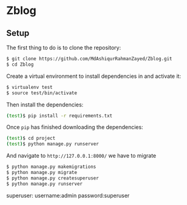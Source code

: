 # Zblog

## Setup
The first thing to do is to clone the repository:


```sh
$ git clone https://github.com/MdAshiqurRahmanZayed/Zblog.git
$ cd Zblog
```
Create a virtual environment to install dependencies in and activate it:

```sh
$ virtualenv test  
$ source test/bin/activate
```
Then install the dependencies:

```sh
(test)$ pip install -r requirements.txt
```
Once `pip` has finished downloading the dependencies:
```sh
(test)$ cd project
(test)$ python manage.py runserver
```
And navigate to `http://127.0.0.1:8000/`
we have to migrate
```sh
$ python manage.py makemigrations 
$ python manage.py migrate 
$ python manage.py createsuperuser
$ python manage.py runserver
```

superuser:
username:admin
password:superuser

